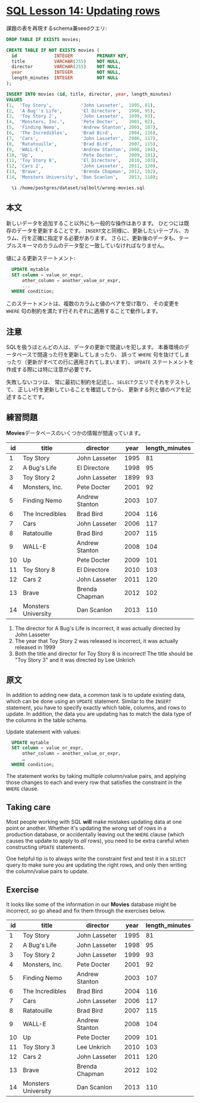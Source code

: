 # [SQL Lesson 14: Updating rows](https://sqlbolt.com/lesson/updating_rows)

課題の表を再現するschema兼seedクエリ:

```SQL
DROP TABLE IF EXISTS movies;

CREATE TABLE IF NOT EXISTS movies (
  id              INTEGER         PRIMARY KEY,
  title           VARCHAR(255)    NOT NULL,
  director        VARCHAR(255)    NOT NULL,
  year            INTEGER         NOT NULL,
  length_minutes  INTEGER         NOT NULL
);

INSERT INTO movies (id, title, director, year, length_minutes)
VALUES
(1,  'Toy Story',           'John Lasseter',  1995, 81),
(2,  'A Bug''s Life',       'El Directore',   1998, 95),
(3,  'Toy Story 2',         'John Lasseter',  1899, 93),
(4,  'Monsters, Inc.',      'Pete Docter',    2001, 92),
(5,  'Finding Nemo',        'Andrew Stanton', 2003, 107),
(6,  'The Incredibles',     'Brad Bird',      2004, 116),
(7,  'Cars',                'John Lasseter',  2006, 117),
(8,  'Ratatouille',         'Brad Bird',      2007, 115),
(9,  'WALL-E',              'Andrew Stanton', 2008, 104),
(10, 'Up',                  'Pete Docter',    2009, 101),
(11, 'Toy Story 8',         'El Directore',   2010, 103),
(12, 'Cars 2',              'John Lasseter',  2011, 120),
(13, 'Brave',               'Brenda Chapman', 2012, 102),
(14, 'Monsters University', 'Dan Scanlon',    2013, 110);
```

```psql
  \i /home/postgres/dataset/sqlbolt/wrong-movies.sql
```

## 本文

新しいデータを追加すること以外にも一般的な操作はあります。
ひとつには既存のデータを更新することです。
`INSERT`文と同様に、更新したいテーブル、カラム、行を正確に指定する必要があります。
さらに、更新後のデータも、テーブルスキーマのカラムのデータ型と一致していなければなりません。

値による更新ステートメント:

```SQL
  UPDATE mytable
  SET column = value_or_expr,
      other_column = another_value_or_expr,
      ...
  WHERE condition;
```

このステートメントは、複数のカラムと値のペアを受け取り、
その変更を `WHERE` 句の制約を満たす行それぞれに適用することで動作します。

## 注意

SQLを扱うほとんどの人は、データの更新で間違いを犯します。
本番環境のデータベースで間違った行を更新してしまったり、
誤って `WHERE` 句を抜けてしまったり（更新がすべての行に適用されてしまいます）、
`UPDATE` ステートメントを作成する際には特に注意が必要です。

失敗しないコツは、
常に最初に制約を記述し、`SELECT`クエリでそれをテストして、
正しい行を更新していることを確認してから、
更新する列と値のペアを記述することです。

## 練習問題

**Movies**データベースのいくつかの情報が間違っています。

| id  | title               | director       | year | length_minutes |
| --- | ------------------- | -------------- | ---- | -------------- |
| 1   | Toy Story           | John Lasseter  | 1995 | 81             |
| 2   | A Bug's Life        | El Directore   | 1998 | 95             |
| 3   | Toy Story 2         | John Lasseter  | 1899 | 93             |
| 4   | Monsters, Inc.      | Pete Docter    | 2001 | 92             |
| 5   | Finding Nemo        | Andrew Stanton | 2003 | 107            |
| 6   | The Incredibles     | Brad Bird      | 2004 | 116            |
| 7   | Cars                | John Lasseter  | 2006 | 117            |
| 8   | Ratatouille         | Brad Bird      | 2007 | 115            |
| 9   | WALL-E              | Andrew Stanton | 2008 | 104            |
| 10  | Up                  | Pete Docter    | 2009 | 101            |
| 11  | Toy Story 8         | El Directore   | 2010 | 103            |
| 12  | Cars 2              | John Lasseter  | 2011 | 120            |
| 13  | Brave               | Brenda Chapman | 2012 | 102            |
| 14  | Monsters University | Dan Scanlon    | 2013 | 110            |

1. The director for A Bug's Life is incorrect, it was actually directed by John Lasseter
2. The year that Toy Story 2 was released is incorrect, it was actually released in 1999
3. Both the title and director for Toy Story 8 is incorrect! The title should be "Toy Story 3" and it was directed by Lee Unkrich

## 原文

In addition to adding new data, a common task is to update existing data, which can be done using an `UPDATE` statement. Similar to the `INSERT` statement, you have to specify exactly which table, columns, and rows to update. In addition, the data you are updating has to match the data type of the columns in the table schema.

Update statement with values:

```SQL
  UPDATE mytable
  SET column = value_or_expr,
      other_column = another_value_or_expr,
      …
  WHERE condition;
```

The statement works by taking multiple column/value pairs, and applying those changes to each and every row that satisfies the constraint in the `WHERE` clause.

## Taking care

Most people working with SQL **will** make mistakes updating data at one point or another. Whether it's updating the wrong set of rows in a production database, or accidentally leaving out the `WHERE` clause (which causes the update to apply to _all_ rows), you need to be extra careful when constructing `UPDATE` statements.

One helpful tip is to always write the constraint first and test it in a `SELECT` query to make sure you are updating the right rows, and only then writing the column/value pairs to update.

## Exercise

It looks like some of the information in our **Movies** database might be incorrect, so go ahead and fix them through the exercises below.

| id  | title               | director       | year | length_minutes |
| --- | ------------------- | -------------- | ---- | -------------- |
| 1   | Toy Story           | John Lasseter  | 1995 | 81             |
| 2   | A Bug's Life        | John Lasseter  | 1998 | 95             |
| 3   | Toy Story 2         | John Lasseter  | 1999 | 93             |
| 4   | Monsters, Inc.      | Pete Docter    | 2001 | 92             |
| 5   | Finding Nemo        | Andrew Stanton | 2003 | 107            |
| 6   | The Incredibles     | Brad Bird      | 2004 | 116            |
| 7   | Cars                | John Lasseter  | 2006 | 117            |
| 8   | Ratatouille         | Brad Bird      | 2007 | 115            |
| 9   | WALL-E              | Andrew Stanton | 2008 | 104            |
| 10  | Up                  | Pete Docter    | 2009 | 101            |
| 11  | Toy Story 3         | Lee Unkrich    | 2010 | 103            |
| 12  | Cars 2              | John Lasseter  | 2011 | 120            |
| 13  | Brave               | Brenda Chapman | 2012 | 102            |
| 14  | Monsters University | Dan Scanlon    | 2013 | 110            |
